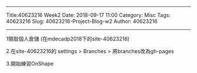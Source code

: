 ---
Title:40623216 Week2
Date: 2018-09-17 11:00
Category: Misc
Tags: 40623216
Slug: 40623216-Project-Blog-w2
Author: 40623216





<!-- PELICAN_END_SUMMARY -->


----

1領取個人倉儲 (在mdecadp2018下的site-40623216)

2.在site-40623216的 settings > Branches > 將branches改為gh-pages

3.開始練習OnShape


